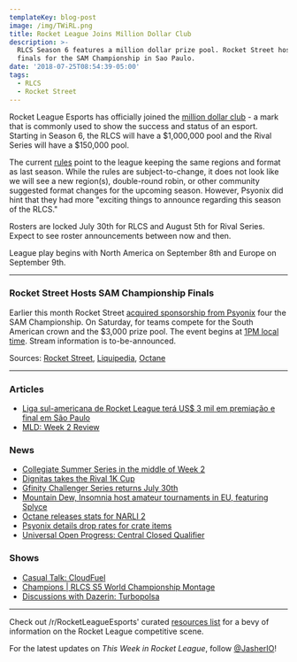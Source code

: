 ```yaml
---
templateKey: blog-post
image: /img/TWiRL.png
title: Rocket League Joins Million Dollar Club
description: >-
  RLCS Season 6 features a million dollar prize pool. Rocket Street hosts the
  finals for the SAM Championship in Sao Paulo.
date: '2018-07-25T08:54:39-05:00'
tags:
  - RLCS
  - Rocket Street
---
```

Rocket League Esports has officially joined the [million dollar club](https://www.rocketleagueesports.com/news/introducing-rlcs-season-6/) - a mark that is commonly used to show the success and status of an esport. Starting in Season 6, the RLCS will have a $1,000,000 pool and the Rival Series will have a $150,000 pool.

The current [rules](https://www.rocketleagueesports.com/rules/) point to the league keeping the same regions and format as last season. While the rules are subject-to-change, it does not look like we will see a new region(s), double-round robin, or other community suggested format changes for the upcoming season. However, Psyonix did hint that they had more "exciting things to announce regarding this season of the RLCS." 

Rosters are locked July 30th for RLCS and August 5th for Rival Series. Expect to see roster announcements between now and then. 

League play begins with North America on September 8th and Europe on September 9th.

---

### Rocket Street Hosts SAM Championship Finals

Earlier this month Rocket Street [acquired sponsorship from Psyonix](https://twitter.com/RocketStreet/status/1015722718107521027) four the SAM Championship. On Saturday, for teams compete for the South American crown and the $3,000 prize pool. The event begins at [1PM local time](https://www.worldtimebuddy.com/?pl=1&lid=3448439,2643743,5128581&h=3448439). Stream information is to-be-announced. 

Sources: [Rocket Street](https://www.rocketstreet.gg/), [Liquipedia](https://liquipedia.net/rocketleague/SAM_Championship/Season_1), [Octane](https://octane.gg/event/sam-championship-season-one-finals)

---

### Articles

* [Liga sul-americana de Rocket League terá US$ 3 mil em premiação e final em São Paulo](http://www.espn.com.br/esports/artigo/_/id/4559904/liga-sul-americana-de-rocket-league-tera-us-3-mil-em-premiacao-e-final-em-sao-paulo)
* [MLD: Week 2 Review](https://www.mldoubles.com/single-post/2018/07/23/Season-7-Week-2-Review)

### News

* [Collegiate Summer Series in the middle of Week 2](https://twitter.com/CollegeCarball/status/1016928985115025408)
* [Dignitas takes the Rival 1K Cup](https://www.reddit.com/r/RocketLeagueEsports/comments/90ows3/rival_eu_1k_cup_july_21st_22nd_discussion/)
* [Gfinity Challenger Series returns July 30th](https://twitter.com/Gfinity/status/1022091682270138369)
* [Mountain Dew, Insomnia host amateur tournaments in EU, featuring Splyce](http://www.esports-news.co.uk/2018/07/24/mountain-dew-esports-truck-insomnia/)
* [Octane releases stats for NARLI 2](https://www.reddit.com/r/RocketLeagueEsports/comments/91jjn5/octane_northern_arena_invitational_2_stats/)
* [Psyonix details drop rates for crate items](https://www.rocketleague.com/news/drop-rates-in-rocket-league-crates/)
* [Universal Open Progress: Central Closed Qualifier](https://universalopen.gg/phases/central-closed-qualifier/)

### Shows

* [Casual Talk: CloudFuel](https://www.youtube.com/watch?v=7cVUlbzVrbw)
* [Champions | RLCS S5 World Championship Montage](https://www.youtube.com/watch?v=WS2ny_3F-z4)
* [Discussions with Dazerin: Turbopolsa](https://www.youtube.com/watch?v=kY9Jr-KI3KQ)

---

Check out /r/RocketLeagueEsports' curated [resources list](https://www.reddit.com/r/RocketLeagueEsports/wiki/links) for a bevy of information on the Rocket League competitive scene.

For the latest updates on _This Week in Rocket League_, follow [@JasherIO](https://twitter.com/JasherIO)!
